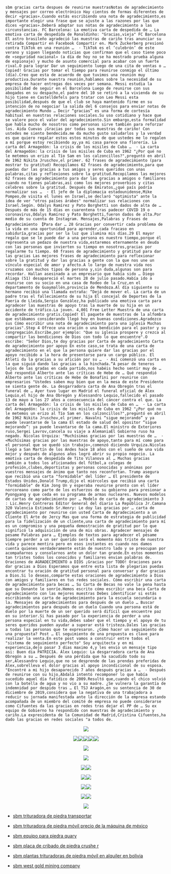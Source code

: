 
```
sbm gracias carta despues de reunirse muestrasNotas de agradecimiento y mensajes por correo electrónico Hay cientos de formas diferentes de decir «gracias».Cuando estás escribiendo una nota de agradecimiento,es importante elegir una frase que se ajuste a las razones por las que dices «gracias».Deberá adaptar sus notas de agradecimiento a las circunstancias. FC Barcelona: La emotiva carta de despedida de … La emotiva carta de despedida de Ronaldinho: "Gracias,vieja" FC Barcelona El astro brasileño agradeció las muestras de cariño tras anunciar su retirada Compartir en Facebook Compartir en. Mark Zuckerberg presionó contra TikTok en una reunión …  · TikTok es el ‘culebrón’ de este verano y siguen llegando noticias que confirman que el caso tiene poco de «seguridad nacional» (a día de hoy no se ha mostrado prueba alguna de espionaje) y mucho de asunto comercial para acabar con un fuerte rival.O para lograr Dar un seguimiento luego de una cita de ventas o … Copied! Gracias por tomar el tiempo para reunirse conmigo el último (día).Creo que esta de acuerdo de que tuvimos una reunión muy productiva.Durante nuestra reunión,hablamos sobre la necesidad de su empresa de hacer entregas dos veces por semana. Messi estudia la posibilidad de seguir en el Barcelona Luego de reunirse con sus abogados en su despacho,el padre del 10 se retiró a la vivienda de su hijo tiene en Castelldefels para tratar con Leo Messi esta posibilidad,después de que el club se haya mantenido firme en su intención de no negociar la salida del 6 consejos para enviar notas de agradecimiento Mundo … Decir “gracias” es una forma de cortesía habitual en nuestras relaciones sociales.Su uso cotidiano y hace que se valore poco el valor del agradecimiento.Sin embargo,esta formalidad que habla mucho de nosotros como personas sirve también para reforzar los. Aida Cuevas ¡Gracias por todas sus muestras de cariño! Con ustedes me siento bendecida.me da mucho gusto saludarlos y la verdad es que quiero regalar estos estos minutos de que ustedes me lo regalen a mí porque estoy recibiendo ay,ya mi casa parece una florería. La carta del Armagedón: la crisis de los misiles de Cuba …  · La carta del Armagedón: la crisis de los misiles de Cuba en 1962 "¿Por qué no le metemos un erizo al Tío Sam en los calzoncillos?",preguntó en abril de 1962 Nikita Jruschov,el primer. 62 frases de agradecimiento (para mostrar tu gratitud) Recopilamos 62 frases de agradecimiento,para que puedas dar las gracias a tus amigos y seres queridos con unas palabras,citas y reflexiones sobre la gratitud.Recopilamos las mejores 62 frases de agradecimiento para dar las gracias a amigos o familiares cuando no tienes palabras,así como los mejores proverbios y citas célebres sobre la gratitud. Después de Emiratos,¿qué país podría normalizar sus …  · El jefe de la diplomacia estadounidense,Mike Pompeo,de visita el lunes en Israel,se declaró "optimista" ante la idea de ver "otros países árabes" normalizar sus relaciones con Israel.Según. Odalys Ramírez y Pato Borghetti son dados de alta de … Después de más de 15 días en cuarentena tras padecer COVID 19 o coronavirus,Odalys Ramírez y Pato Borghetti,fueron dados de alta.Por medio de su cuenta de Instagram. Mensajes,Palabras y Frases de Agradecimiento 【Para dar … 28 Gracias por convertir cada problema de la vida en una oportunidad para aprender,cada fracaso en sabiduría,gracias por ser la luz que ilumina mis días.29 El mayor regalo que se le puede dar a una persona es nuestro tiempo,porque él representa un pedazo de nuestra vida,estaremos eternamente en deuda con las personas que invierten su tiempo en nosotros,gracias por regalarme tu tiempo. 60 frases de agradecimiento y gratitud para dar las gracias Las mejores frases de agradecimiento para reflexionar sobre la gratitud y dar las gracias a gente con la que nos une un vínculo especial de amor y afecto.A lo largo de nuestra vida nos cruzamos con muchos tipos de persona y,sin duda,algunas son para recordar. Hallan asesinado a un empresario que había sido … Diego Aliaga (51) desapareció el martes 28 de julio pasado.Había ido a reunirse con su socio en una casa de Rodeo de la Cruz,en el departamento de Guaymallén,provincia de Mendoza.Al día siguiente su hermano recibió una llamada extraña: “Dejá de mover el. La carta de un padre tras el fallecimiento de su hija El concejal de Deportes de la Paeria de Lleida,Sergio Gonzàlez,ha publicado una emotiva carta para agradecer las muestras de apoyo tras la muerte de su hija en un accidente de tráfico.La joven. 4,001 Free Letter Muestra de una carta de agradecimiento gratis.Copied! El paquete de muestras de la alfombra que estábamos considerando llegó hoy en buenas condiciones.Agradezco sus Cómo escribir una nota de agradecimiento para una iglesia Muchas gracias".Step 4 Ofrece una oración o una bendición para el pastor y su congregación.Escribe,por ejemplo: "Que su iglesia prospere y crezca al compartir las bendiciones de Dios con todo lo que encuentre".O escribe: "Señor Dios,te doy gracias por Carta de agradecimiento Carta de agradecimiento por apoyo En este caso,se trata de una carta de agradecimiento en el que la persona quiere dar las gracias por el apoyo recibido a la hora de presentarse para un cargo público. El Atleti da la gracias a su afición por su …  · Así comenzó una carta en la que siguió dando las gracias a la hinchada.“A pesar de teneros lejos de las gradas en cada partido,nos habéis hecho sentir muy de … Qué respondió Alberto ante las críticas de Hebe de … Qué respondió Alberto ante las críticas de Hebe de Bonafini por reunirse con empresarios "Ustedes saben muy bien que en la mesa de este Presidente se sienta gente de. La desgarradora carta de Ana Obregón tras el funeral de … Ayer tuvo lugar en Madrid el funeral oficial de Álex Lequio,el hijo de Ana Obregón y Alessandro Lequio,fallecido el pasado 13 de mayo a los 27 años a consecuencia del cáncer contra el que. La carta del Armagedón: la crisis de los misiles de Cuba en …  · La carta del Armagedón: la crisis de los misiles de Cuba en 1962 "¿Por qué no le metemos un erizo al Tío Sam en los calzoncillos?",preguntó en abril de 1962 Nikita Jruschov,el primer. Navalni “sigue mejorando” y ya puede levantarse de la cama El estado de salud del opositor “sigue mejorando”: ya puede levantarse de la cama.El ministro de Exteriores ruso,Sergei Lavrov,cancela su viaje a AlemaniaEl Gobierno ruso ha negado. Nicolas Urquiza: "Muchísimas gracias por las muestras de …  · «Muchísimas gracias por las muestras de apoyo,tanto para mí como para el personal que se quedó sin trabajo»,comenzó diciendo Urquiza.Nicolas llegó a San Martín de los Andes hace 18 años con el sueño de una vida mejor y después de algunos años logró abrir su propio negocio. La emotiva carta de despedida de Tito Vilanova al … Muchas gracias también a todos los aficionados del fútbol,a colegas de profesión,clubes,deportistas y personas conocidas y anónimas por vuestros mensajes de ánimo que tanto nos reconfortan. Trump asegura que recibió una carta "formidable" del líder … El presidente de Estados Unidos,Donald Trump,dijo el miércoles que recibió una carta "formidable" de Kim Jong Un y esperaba reunirse pronto con el líder norcoreano como parte de los esfuerzos de su gobierno para presionar a Pyongyang y que ceda en su programa de armas nucleares. Nuevos modelos de cartas de agradecimiento por … Modelo de carta de agradecimiento 3 : Lic.Henry Contreras Editor General del diario La República Jr.Camana 320 Valencia Estimado Sr.Henry: Le doy las gracias por … carta de agradecimiento por reunirse con usted Carta de Agradecimiento a un Cliente El Arte de Jercy Mas que una forma de estrategia de publicidad para la fidelización de un cliente,una carta de agradecimiento para mí es un compromiso y una pequeña demostración de gratitud por lo que significó la adquisición de una de mis obras. Agradecer mensajes de pesame Palabras para … Ejemplos de textos para agradecer el pésame Siempre perder a un ser querido será el momento más triste de nuestra vida y parece mentira pero en esos instantes es cuando nos damos cuenta quienes verdaderamente están de nuestro lado y se preocupan por acompañarnos y consolarnos ante un dolor tan grande.En estos momentos tan trìstes todos los conocidos y familiares envian palabras de. Oraciones de AGRADECIMIENTO a DIOS ¡Gracias por TODO! Oraciones para dar gracias a Dios Esperamos que entre esta lista de plegarias puedas encontrar tu oración de gratitud personal para conversar y dar gracias a Dios.Si lo deseas,comparte estas oraciones de agradecimiento a Dios con amigos y familiares en tus redes sociales. Cómo escribir una carta de agradecimiento para becas … Su Carta de Becas no vale la pena hasta que su Donante le sonríe.Hemos escrito cómo escribir una beca Carta de agradecimiento con las mejores muestras Debes identificar si estás escribiendo una carta de agradecimiento para la escuela secundaria o la. Mensajes de agradecimientos para después de un duelo … Buscar agradecimientos para después de un duelo Cuando una persona está de duelo por la muerte de un ser querido será difícil que encuentre paz en su interior.Si has pasado por la experiencia de perder a una persona especial en tu vida,debes saber que el tiempo y el apoyo de tu seres queridos pueden ayudar a superar está tristeza.Dales las gracias a todas las personas que te expresaron. ¿Cómo hacer un seguimiento de una propuesta? Post … El seguimiento de una propuesta es clave para realizar la venta.En este post vamos a construir entre todos el "sistema de seguimiento perfecto" Soy arquitecta y en mi experiencia,dejo pasar 3 dias maximo 4,y les envio un mensaje tipo asi: Buen dia PATRICIA. Álex Lequio: La desgarradora carta de Ana Obregón a su … Después de una pérdida que ha sacudido todo su ser,Alessandro Lequio,que no se desprende de las prendas preferidas de Álex,sobrelleva el dolor gracias al apoyo incondicional de su esposa. "Encontré a mi hijo desaparecido 7 años después gracias a …  · Después de reunirse con su hijo,Abdalá intentó recomponer lo que había sucedido aquel día fatídico de 2009.Resultó que,cuando el chico volvió con la botella de agua y no vio a su madre. ¿Se vulnera la garantía de indemnidad por despido tras … El TSJ Aragón,en su sentencia de 30 de diciembre de 2019,considera que la negativa de una trabajadora a reducir su jornada manifestada ante la dirección de la empresa estando acompañada de un miembro del comité de empresa no puede considerarse como Cifuentes da las gracias en redes tras dejar el PP de … Su ex equipo de Gobierno ha respondido con muestras de agradecimiento y cariño.La expresidenta de la Comunidad de Madrid,Cristina Cifuentes,ha dado las gracias en redes sociales "a todos de. 
```

<div align="center">

<a href="https://es-crusher.shibang-china.com/github&k=sbm+gracias+carta+despues+de+reunirse+muestras"><img src="https://static.shibang-china.com/es/crusher/logo.jpg"></a>

<a href="https://es-crusher.shibang-china.com/github&k=sbm+gracias+carta+despues+de+reunirse+muestras"><img src="https://static.shibang-china.com/es/crusher/index.jpg"></a><a href="https://es-crusher.shibang-china.com/material.htmlgithub&k=sbm+gracias+carta+despues+de+reunirse+muestras"><img src="https://static.shibang-china.com/es/crusher/material.jpg"></a><a href="https://es-crusher.shibang-china.com/application.htmlgithub&k=sbm+gracias+carta+despues+de+reunirse+muestras"><img src="https://static.shibang-china.com/es/crusher/application.jpg"></a><a href="https://es-crusher.shibang-china.com/aboutus.htmlgithub&k=sbm+gracias+carta+despues+de+reunirse+muestras"><img src="https://static.shibang-china.com/es/crusher/aboutus.jpg"></a><a href="https://es-crusher.shibang-china.com/contact.htmlgithub&k=sbm+gracias+carta+despues+de+reunirse+muestras"><img src="https://static.shibang-china.com/es/crusher/contact.jpg"></a>

<a href="https://es-crusher.shibang-china.com/github&k=sbm+gracias+carta+despues+de+reunirse+muestras"><img src="https://static.shibang-china.com/es/crusher/banner.jpg"></a>

<a href="https://swt.shibang-china.com/github&k=sbm+gracias+carta+despues+de+reunirse+muestras"><img src="https://static.shibang-china.com/es/crusher/text.jpg"></a>

<a href="https://swt.shibang-china.com/github&k=sbm+gracias+carta+despues+de+reunirse+muestras"><img src="https://static.shibang-china.com/es/crusher/chat.jpg"></a><a href="https://es-crusher.shibang-china.com/contact.htmlgithub&k=sbm+gracias+carta+despues+de+reunirse+muestras"><img src="https://static.shibang-china.com/es/crusher/message.jpg"></a>

<a href="https://es-crusher.shibang-china.com/products/pe.htmlgithub&k=sbm+gracias+carta+despues+de+reunirse+muestras"><img src="https://static.shibang-china.com/es/crusher/pe.jpg"></a><a href="https://es-crusher.shibang-china.com/products/pf.htmlgithub&k=sbm+gracias+carta+despues+de+reunirse+muestras"><img src="https://static.shibang-china.com/es/crusher/pf.jpg"></a>

<a href="https://es-crusher.shibang-china.com/products/hpt.htmlgithub&k=sbm+gracias+carta+despues+de+reunirse+muestras"><img src="https://static.shibang-china.com/es/crusher/hpt.jpg"></a><a href="https://es-crusher.shibang-china.com/products/vsi.htmlgithub&k=sbm+gracias+carta+despues+de+reunirse+muestras"><img src="https://static.shibang-china.com/es/crusher/vsi.jpg"></a>

<a href="https://es-crusher.shibang-china.com/products/klv.htmlgithub&k=sbm+gracias+carta+despues+de+reunirse+muestras"><img src="https://static.shibang-china.com/es/crusher/klv.jpg"></a><a href="https://es-crusher.shibang-china.com/products/portable.htmlgithub&k=sbm+gracias+carta+despues+de+reunirse+muestras"><img src="https://static.shibang-china.com/es/crusher/portable.jpg"></a>

<a href="https://swt.shibang-china.com/github&k=sbm+gracias+carta+despues+de+reunirse+muestras"><img src="https://static.shibang-china.com/es/crusher/case.jpg"></a>

</div>


* [sbm trituradora de piedra transportar](sbm%20trituradora%20de%20piedra%20transportar.md)

* [sbm trituradora de piedra móvil precio de la máquina de méxico](sbm%20trituradora%20de%20piedra%20m%C3%B3vil%20precio%20de%20la%20m%C3%A1quina%20de%20m%C3%A9xico.md)

* [sbm equipo para piedra quary](sbm%20equipo%20para%20piedra%20quary.md)

* [sbm placa de cribado de piedra crushe r](sbm%20placa%20de%20cribado%20de%20piedra%20crushe%20r.md)

* [sbm plantas trituradoras de piedra móvil en alquiler en bolivia](sbm%20plantas%20trituradoras%20de%20piedra%20m%C3%B3vil%20en%20alquiler%20en%20bolivia.md)

* [sbm west gold mining company](sbm%20west%20gold%20mining%20company.md)